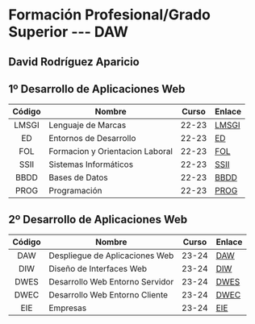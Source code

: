 # Formación Profesional/Grado Superior --- DAW

## David Rodríguez Aparicio

## 1º Desarrollo de Aplicaciones Web

|Código|Nombre|Curso|Enlace|
|:-------------------:|---|---|---|
|LMSGI|Lenguaje de Marcas|22-23|[LMSGI](https://github.com/davidCIFP01/LM)
|ED|Entornos de Desarrollo|22-23|[ED](https://github.com/davidCIFP01/EEDD)
|FOL|Formacion y Orientacion Laboral|22-23|[FOL](https://github.com/davidCIFP01/FOL)
|SSII|Sistemas Informáticos|22-23|[SSII](https://github.com/davidCIFP01/SSII)
|BBDD| Bases de Datos|22-23|[BBDD](https://github.com/davidCIFP01/BBDD)
|PROG|Programación|22-23|[PROG](https://github.com/davidCIFP01/PROG)



## 2º Desarrollo de Aplicaciones Web

|Código|Nombre|Curso|Enlace|
|:-------------------:|---|---|---|
|DAW|Despliegue de Aplicaciones Web|23-24|[DAW]()
|DIW|Diseño de Interfaces Web|23-24|[DIW]()
|DWES|Desarrollo Web Entorno Servidor|23-24|[DWES]()
|DWEC|Desarrollo Web Entorno Cliente|23-24|[DWEC]()
|EIE|Empresas|23-24|[EIE]()
